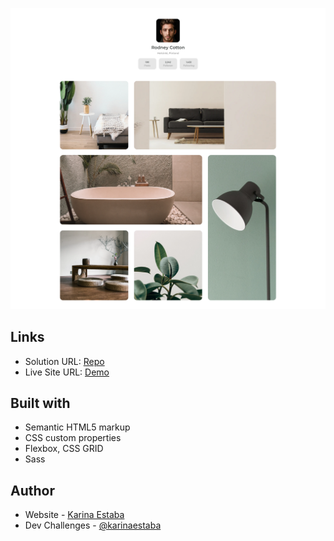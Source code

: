 ![Screenshot](./screenshot.png)

## Links

- Solution URL: [Repo](https://github.com/karinaestaba/gallery.git)
- Live Site URL: [Demo](https://karinaestaba.github.io/gallery)

## Built with

- Semantic HTML5 markup
- CSS custom properties
- Flexbox, CSS GRID
- Sass

## Author

- Website - [Karina Estaba](https://karina-estaba.gitlab.io/directorio-repositorios/)
- Dev Challenges - [@karinaestaba](https://devchallenges.io/portfolio/karinaestaba)
